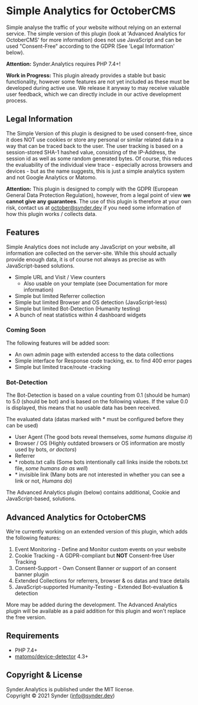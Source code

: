 Simple Analytics for OctoberCMS
===============================

Simple analyse the traffic of your website without relying on an external service. The simple 
version of this plugin (look at 'Advanced Analytics for OctoberCMS' for more information) does not 
use JavaScript and can be used "Consent-Free" according to the GDPR (See 'Legal Information' below).

**Attention:** Synder.Analytics requires PHP 7.4+!

**Work in Progress:** This plugin already provides a stable but basic functionality, however some 
features are not yet included as these must be developed during active use. We release it anyway to 
may receive valuable user feedback, which we can directly include in our active development process.


Legal Information
-----------------

The Simple Version of this plugin is designed to be used consent-free, since it does NOT use 
cookies or store any personal or similar related data in a way that can be traced back to the user. 
The user tracking is based on a session-stored SHA-1 hashed value, consisting of the IP-Address, the 
session id as well as some random generated bytes. Of course, this reduces the evaluability of the 
individual view trace - especially across browsers and devices - but as the name suggests, this is 
just a simple analytics system and not Google Analytics or Matomo. 

**Attention:** This plugin is designed to comply with the GDPR (European General Data Protection 
Regulation), however, from a legal point of view **we cannot give any guarantees**. The use of this 
plugin is therefore at your own risk, contact us at october@synder.dev if you need some information 
of how this plugin works / collects data.


Features
--------

Simple Analytics does not include any JavaScript on your website, all information are collected on 
the server-site. While this should actually provide enough data, it is of course not always as 
precise as with JavaScript-based solutions. 

-   Simple URL and Visit / View counters
    -   Also usable on your template (see Documentation for more information)
-   Simple but limited Referrer collection
-   Simple but limited Browser and OS detection (JavaScript-less)
-   Simple but limited Bot-Detection (Humanity testing)
-   A bunch of neat statistics within 4 dashboard widgets


### Coming Soon

The following features will be added soon:

-   An own admin page with extended access to the data collections
-   Simple interface for Response code tracking, ex. to find 400 error pages 
-   Simple but limited trace/route -tracking


### Bot-Detection

The Bot-Detection is based on a value counting from 0.1 (should be human) to 5.0 (should be bot) 
and is based on the following values. If the value 0.0 is displayed, this means that no usable data 
has been received.

The evaluated data (datas marked with * must be configured before they can be used)

-   User Agent (The good bots reveal themselves, _some humans disguise it_)
-   Browser / OS (Highly outdated browsers or OS information are mostly used by bots, _or doctors_)
-	Referrer
-   \* robots.txt calls (Some bots intentionally call links inside the robots.txt file, _some humans do as well_)
-   \* invisible link (Many bots are not interested in whether you can see a link or not, _Humans do_)

The Advanced Analytics plugin (below) contains additional, Cookie and JavaScript-based, solutions.


Advanced Analytics for OctoberCMS
---------------------------------

We're currently working on an extended version of this plugin, which adds the following features:

1.  Event Monitoring - Define and Monitor custom events on your website
2.  Cookie Tracking - A GDPR-compliant but **NOT** Consent-free User Tracking
3.  Consent-Support - Own Consent Banner _or_ support of an consent banner plugin
4.  Extended Collections for referrers, browser & os datas and trace details
5.  JavaScript-supported Humanity-Testing - Extended Bot-evaluation & detection

More may be added during the development. The Advanced Analytics plugin will be available as a paid 
addition for this plugin and won't replace the free version.


Requirements
------------

-   PHP 7.4+
-   [matomo/device-detector](https://github.com/matomo-org/device-detector) 4.3+


Copyright & License
-------------------

Synder.Analytics is published under the MIT license.<br />
Copyright © 2021 Synder (info@synder.dev)
